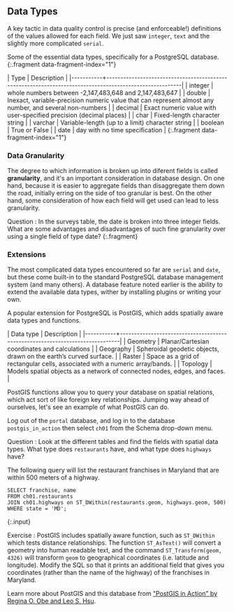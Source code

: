 ---
---

## Data Types

A key tactic in data quality control is precise (and enforceable!) definitions of the values allowed for each field.
We just saw `integer`, `text` and the slightly more complicated `serial`.

Some of the essential data types, specifically for a PostgreSQL database.
{:.fragment data-fragment-index="1"}

| Type      | Description                                                                                             |
|-----------+---------------------------------------------------------------------------------------------------------|
| integer   | whole numbers between -2,147,483,648 and 2,147,483,647                                                  |
| double    | Inexact, variable-precision numeric value that can represent almost any number, and several non-numbers |
| decimal   | Exact numeric value with user-specified precision (decimal places)                                      |
| char      | Fixed-length character string                                                                           |
| varchar   | Variable-length (up to a limit) character string                                                        |
| boolean   | True or False                                                                                           |
| date      | day with no time specification                                                                          |
{:.fragment data-fragment-index="1"}

<!--split-->

### Data Granularity

The degree to which information is broken up into diferent fields is called **granularity**, and it's an important consideration in database design.
On one hand, because it is easier to aggregate fields than disaggregate them down the road, initially erring on the side of too granular is best.
On the other hand, some consideration of how each field will get used can lead to less granularity.

Question
: In the surveys table, the date is broken into three integer fields. What are some advantages and disadvantages of such fine granularity over using a single field of type date?
{:.fragment}

<!--split-->

### Extensions

The most complicated data types encountered so far are `serial` and `date`, but these come built-in to the standard PostgreSQL database management system (and many others).
A database feature noted earlier is the ability to extend the available data types, wither by installing plugins or writing your own.

A popular extension for PostgreSQL is PostGIS, which adds spatially aware data types and functions.

| Data type | Description                                                                  |
|-----------+------------------------------------------------------------------------------|
| Geometry  | Planar/Cartesian coordinates and calculations                                |
| Geography | Spheroidal geodetic objects, drawn on the earth’s curved surface.            |
| Raster    | Space as a grid of rectangular cells, associated with a numeric array/bands. |
| Topology  | Models spatial objects as a network of connected nodes, edges, and faces.    |

<!--split-->

PostGIS functions allow you to query your database on spatial relations, which act sort of like foreign key relationships.
Jumping way ahead of ourselves, let's see an example of what PostGIS can do.

Log out of the `portal` database, and log in to the database `postgis_in_action` then select `ch01` from the Schema drop-down menu.

Question
: Look at the different tables and find the fields with spatial data types. What type does `restaurants` have, and what type does `highways` have?

<!--split-->

The following query will list the restaurant franchises in Maryland that are within 500 meters of a highway.

~~~
SELECT franchise, name
FROM ch01.restaurants
JOIN ch01.highways on ST_DWithin(restaurants.geom, highways.geom, 500)
WHERE state = 'MD';
~~~
{:.input}

Exercise
: PostGIS includes spatially aware function, such as `ST_DWithin` which tests distance relationships. The function `ST_AsText()` will convert a geometry into human readable text, and the command `ST_Transform(geom, 4326)` will transform `geom` to geographical coordinates (i.e. latitude and longitude). Modify the SQL so that it prints an additional field that gives you coordinates (rather than the name of the highway) of the franchises in Maryland.

[//]: # " ST_AsText(ST_Transform(restaurants.geom, 4326)) "

Learn more about PostGIS and this database from ["PostGIS in Action" by Regina O. Obe and Leo S. Hsu](https://www.manning.com/books/postgis-in-action-second-edition).
